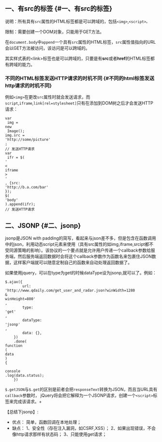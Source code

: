 ## 一、有src的标签 {#一、有src的标签}

说明：所有具有`src`属性的HTML标签都是可以跨域的，包括`<img>`,`<script>。`

限制：需要创建一个DOM对象，只能用于GET方法。

在`document.body`中`append`一个具有`src`属性的HTML标签，`src`属性值指向的URL会以GET方法被访问，该访问是可以跨域的。

其实样式表的&lt;link&gt;标签也是可以跨域的，只要是有**src**或者**href**的HTML标签都有跨域的能力。

### 不同的HTML标签发送HTTP请求的时机不同 {#不同的html标签发送http请求的时机不同}

例如`<img>`在更改`src`属性时就会发送请求，而`script`,`iframe`,`link[rel=stylesheet]`只有在添加到DOM树之后才会发送HTTP请求：

```
var
 img = 
new
 Image();
img.src = 
'http://some/picture'
;        
// 发送HTTP请求
var
 ifr = $(
'
<
iframe
>
'
, {src: 
'http://b.a.com/bar'
});
$(
'body'
).append(ifr);                  
// 发送HTTP请求
```

## 二、JSONP {#二、jsonp}

jsonp是JSON with padding的简写，看起来与json差不多，但是包含在函数调用中的json，利用动态script元素来使用（具有src属性的如img,iframe,srcipt都不受同源策略的影响）。该协议的一个要点就是允许用户传递一个callback参数给服务端，然后服务端返回数据时会将这个callback参数作为函数名来包裹住JSON数据，这样客户端就可以随意定制自己的函数来自动处理返回数据了。

如果使用jquery，可以在type为get的时候dataType设为jsonp,就可以了。例如：

```
$.ajax({
        url: 
'http://www.qdaily.com/get_user_and_radar.json?winWidth=1280
&
winHeight=800'
,
        type: 
'get'
,
        dataType: 
'jsonp'
,
        data: {},
    })
    .done(
function
(
data
) 
{
        
console
.log(data.status);
    })

```

`$.getJSON`与`$.get`的区别是前者会把`responseText`转换为JSON，而且当URL具有`callback`参数时， jQuery将会把它解释为一个JSONP请求，创建一个`<script>`标签来完成该请求。+

【总结下jsonp】:

* 优点： 简单，函数回调在本地处理；
* 缺点： 1、安全性（存在注入漏洞，如CSRF,XSS）； 2、如果出现错误，不会像http请求那样有状态码； 3、只能使用get请求；



